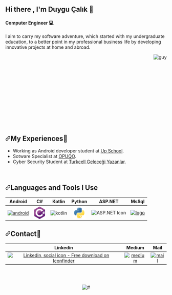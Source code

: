## Hi there , I'm Duygu Çalık 👋 
#### Computer Engineer :computer:


<p dir="auto">I aim to carry my software adventure, which started with my undergraduate education, to a better point in my professional business life by developing innovative projects at home and abroad.</p>
<p dir="auto"><animated-image data-catalyst="" style="float: right; width: 500px;"><a target="_blank" rel="noopener noreferrer nofollow" data-target="animated-image.originalLink"><img align="right" height="250" alt="guy" src="https://i.giphy.com/media/L1R1tvI9svkIWwpVYr/giphy.webp" style="max-width: 100%; display: inline-block;" data-target="animated-image.originalImage"></a>
      <span class="AnimatedImagePlayer" data-target="animated-image.player" hidden="">
        <a data-target="animated-image.replacedLink" class="AnimatedImagePlayer-images" href="https://camo.githubusercontent.com/bb27b9c1df90df738e91a54665d3adb08f60583fad2f266ffbde14508e6dc918/68747470733a2f2f692e70696e696d672e636f6d2f6f726967696e616c732f65342f32362f37302f65343236373032656466383734623138316163656431653266613563366364652e676966" target="_blank">
</p> 
<br>        
<h2 align="left" dir="auto"><a id="user-content-what-did-i-do" class="anchor" aria-hidden="true" href="#what-did-i-do"><svg class="octicon octicon-link" viewBox="0 0 16 16" version="1.1" width="16" height="16" aria-hidden="true"><path d="m7.775 3.275 1.25-1.25a3.5 3.5 0 1 1 4.95 4.95l-2.5 2.5a3.5 3.5 0 0 1-4.95 0 .751.751 0 0 1 .018-1.042.751.751 0 0 1 1.042-.018 1.998 1.998 0 0 0 2.83 0l2.5-2.5a2.002 2.002 0 0 0-2.83-2.83l-1.25 1.25a.751.751 0 0 1-1.042-.018.751.751 0 0 1-.018-1.042Zm-4.69 9.64a1.998 1.998 0 0 0 2.83 0l1.25-1.25a.751.751 0 0 1 1.042.018.751.751 0 0 1 .018 1.042l-1.25 1.25a3.5 3.5 0 1 1-4.95-4.95l2.5-2.5a3.5 3.5 0 0 1 4.95 0 .751.751 0 0 1-.018 1.042.751.751 0 0 1-1.042.018 1.998 1.998 0 0 0-2.83 0l-2.5 2.5a1.998 1.998 0 0 0 0 2.83Z"></path></svg></a>My Experiences<g-emoji class="g-emoji" alias="briefcase" fallback-src="https://github.githubassets.com/images/icons/emoji/unicode/1f4bc.png">💼</g-emoji></h2>
<ul dir="auto">
<li>Working as Android developer student at <a href="https://www.upschool.io/" rel="nofollow">Up School</a>.</li>
<li>Sotware Specialist at <a href="https://www.opuqo.com/" rel="nofollow">OPUQO</a>.</li>
<li>Cyber Security Student at <a href="https://gelecegiyazanlar.turkcell.com.tr/" rel="nofollow">Turkcell Geleceği Yazanlar</a>.</li>
</ul>
<br>
<h2 align="left" dir="auto"><a id="user-content-languages-and-tools-i-use" class="anchor" aria-hidden="true" href="#languages-and-tools-i-use"><svg class="octicon octicon-link" viewBox="0 0 16 16" version="1.1" width="16" height="16" aria-hidden="true"><path d="m7.775 3.275 1.25-1.25a3.5 3.5 0 1 1 4.95 4.95l-2.5 2.5a3.5 3.5 0 0 1-4.95 0 .751.751 0 0 1 .018-1.042.751.751 0 0 1 1.042-.018 1.998 1.998 0 0 0 2.83 0l2.5-2.5a2.002 2.002 0 0 0-2.83-2.83l-1.25 1.25a.751.751 0 0 1-1.042-.018.751.751 0 0 1-.018-1.042Zm-4.69 9.64a1.998 1.998 0 0 0 2.83 0l1.25-1.25a.751.751 0 0 1 1.042.018.751.751 0 0 1 .018 1.042l-1.25 1.25a3.5 3.5 0 1 1-4.95-4.95l2.5-2.5a3.5 3.5 0 0 1 4.95 0 .751.751 0 0 1-.018 1.042.751.751 0 0 1-1.042.018 1.998 1.998 0 0 0-2.83 0l-2.5 2.5a1.998 1.998 0 0 0 0 2.83Z"></path></svg></a>Languages and Tools I Use</h2>
<table>
<thead>
<tr>
<th align="center">Android</th>
<th align="center">C#</th>
<th align="center">Kotlin</th>
<th align="center">Python</th>
<th align="center">ASP.NET</th>
<th align="center">MsSql</th>
</tr>
</thead>
<tbody>
<tr>
<td align="center"><a target="_blank" rel="noopener noreferrer nofollow" href="https://camo.githubusercontent.com/7304f21b705920688c0e61e755b941ce7fef798fbb255dbdfb34fa2fccd3c1fa/68747470733a2f2f646576656c6f7065722e616e64726f69642e636f6d2f696d616765732f6c6f676f732f616e64726f69642e737667"><img align="center" src="https://camo.githubusercontent.com/7304f21b705920688c0e61e755b941ce7fef798fbb255dbdfb34fa2fccd3c1fa/68747470733a2f2f646576656c6f7065722e616e64726f69642e636f6d2f696d616765732f6c6f676f732f616e64726f69642e737667" alt="android" width="40" height="40" data-canonical-src="https://developer.android.com/images/logos/android.svg" style="max-width: 100%;"></a></td>
<td align="center"><a target="_blank" rel="noopener noreferrer nofollow" ><img align="center" src="https://raw.githubusercontent.com/devicons/devicon/master/icons/csharp/csharp-original.svg" alt="csharp" width="40" height="40" style="max-width: 100%;"></a></td>
<td align="center"><a target="_blank" rel="noopener noreferrer nofollow" ><img align="center" src="https://camo.githubusercontent.com/76ae44a94388e048be2d8f5730d221c844f291162e6c5cdd632b1623a1b859f8/68747470733a2f2f7777772e766563746f726c6f676f2e7a6f6e652f6c6f676f732f6b6f746c696e6c616e672f6b6f746c696e6c616e672d69636f6e2e737667" alt="kotlin" width="40" height="40" data-canonical-src="https://www.vectorlogo.zone/logos/kotlinlang/kotlinlang-icon.svg" style="max-width: 100%;"></a></td>
<td align="center"><a target="_blank" rel="noopener noreferrer nofollow" href="https://raw.githubusercontent.com/devicons/devicon/master/icons/python/python-original.svg"><img align="center" src="https://raw.githubusercontent.com/devicons/devicon/master/icons/python/python-original.svg" alt="python" width="40" height="40" style="max-width: 100%;"></a></td>
<td align="center"><a target="_blank" rel="noopener noreferrer nofollow" ><img alt="ASP.NET Icon" src="https://cdn.iconscout.com/icon/premium/png-256-thumb/asp-net-871758.png?f=webp&amp;w=256" srcset="https://cdn.iconscout.com/icon/premium/png-256-thumb/asp-net-871758.png?f=webp&amp;w=256 1x, https://cdn.iconscout.com/icon/premium/png-256-thumb/asp-net-871758.png?f=webp&amp;w=512 2x" width="40" height="40" style="max-width: 100%;"></td>
<td align="center"><a target="_blank" rel="noopener noreferrer nofollow" href="https://user-images.githubusercontent.com/15386828/118396465-5129c000-b658-11eb-8fa1-48f185431c82.png"><img src="https://user-images.githubusercontent.com/15386828/118396465-5129c000-b658-11eb-8fa1-48f185431c82.png" alt="logo"  width="40" height="40" style="max-width: 100%;"></a></td>
</tr>
</tbody>
</table>

 <h2 align="left" dir="auto"><a id="user-content-languages-and-tools-i-use" class="anchor" aria-hidden="true" href="#languages-and-tools-i-use"><svg class="octicon octicon-link" viewBox="0 0 16 16" version="1.1" width="16" height="16" aria-hidden="true"><path d="m7.775 3.275 1.25-1.25a3.5 3.5 0 1 1 4.95 4.95l-2.5 2.5a3.5 3.5 0 0 1-4.95 0 .751.751 0 0 1 .018-1.042.751.751 0 0 1 1.042-.018 1.998 1.998 0 0 0 2.83 0l2.5-2.5a2.002 2.002 0 0 0-2.83-2.83l-1.25 1.25a.751.751 0 0 1-1.042-.018.751.751 0 0 1-.018-1.042Zm-4.69 9.64a1.998 1.998 0 0 0 2.83 0l1.25-1.25a.751.751 0 0 1 1.042.018.751.751 0 0 1 .018 1.042l-1.25 1.25a3.5 3.5 0 1 1-4.95-4.95l2.5-2.5a3.5 3.5 0 0 1 4.95 0 .751.751 0 0 1-.018 1.042.751.751 0 0 1-1.042.018 1.998 1.998 0 0 0-2.83 0l-2.5 2.5a1.998 1.998 0 0 0 0 2.83Z"></path></svg></a>Contact<span class="Emoji_emoji__P7Lkz font-emoji __variable_344bdf Emoji_emoji-large__fRM8m cursor-pointer "><span class=" ">🚀</span></span> </h2>
 <table>
<thead>
<tr>
<th align="center">Linkedin</th>
<th align="center">Medium</th>
<th align="center">Mail</th>
</tr>
</thead>
<tbody>
<tr>
<td align="center"><a href="https://www.linkedin.com/in/duygu-%C3%A7al%C4%B1k-1a98611b7/" rel="nofollow">
<img src="https://cdn1.iconfinder.com/data/icons/logotypes/32/square-linkedin-512.png" srcset="https://cdn1.iconfinder.com/data/icons/logotypes/32/square-linkedin-1024.png 2x" alt="Linkedin, social icon - Free download on Iconfinder" class="d-block mx-auto" width="50" height="50"></a></td>
<td align="center"><a href="https://medium.com/@duygu.calik01" rel="nofollow"><img align="center" src="https://camo.githubusercontent.com/a6ccb200960086089dcae012083504fd03baf1906751e3c8f7d741c2593724dc/68747470733a2f2f63646e2d69636f6e732d706e672e666c617469636f6e2e636f6d2f3531322f353936382f353936383930362e706e67" alt="medium" width="43" height="43" data-canonical-src="https://cdn-icons-png.flaticon.com/512/5968/5968906.png" style="max-width: 100%;"></a></td>
<td align="center"><a href="mailto:duygu.calik01@gmail.com"><img align="center" src="https://camo.githubusercontent.com/4459280f89d558ff1f4816fb7be1f67973f913c510ec2397668210e149173c1a/68747470733a2f2f63646e2d69636f6e732d706e672e666c617469636f6e2e636f6d2f3531322f323837352f323837353339342e706e67" alt="mail" width="43" height="43" data-canonical-src="https://cdn-icons-png.flaticon.com/512/2875/2875394.png" style="max-width: 100%;"></a></td>
</tr>
</tbody>
</table>
<br>
<br>
<p align="center"dir="auto">
<a>
<img src="https://media4.giphy.com/media/v1.Y2lkPTc5MGI3NjExdDI3d2dyamE3N3BlODlzdzk3dG9scjF0MzB1NTllZ3hsdzNncDNvNSZlcD12MV9pbnRlcm5hbF9naWZfYnlfaWQmY3Q9Zw/CcwLAV11cALh3OuEJ5/giphy.gif" alt="#" ></a>
</p>

